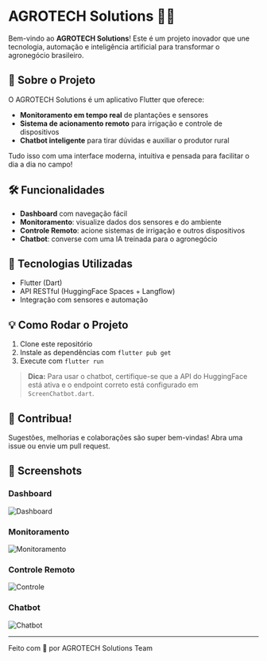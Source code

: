 # AGROTECH Solutions 🌱🤖

Bem-vindo ao **AGROTECH Solutions**! Este é um projeto inovador que une tecnologia, automação e inteligência artificial para transformar o agronegócio brasileiro.

## 🚀 Sobre o Projeto
O AGROTECH Solutions é um aplicativo Flutter que oferece:
- **Monitoramento em tempo real** de plantações e sensores
- **Sistema de acionamento remoto** para irrigação e controle de dispositivos
- **Chatbot inteligente** para tirar dúvidas e auxiliar o produtor rural

Tudo isso com uma interface moderna, intuitiva e pensada para facilitar o dia a dia no campo!

## 🛠️ Funcionalidades
- **Dashboard** com navegação fácil
- **Monitoramento**: visualize dados dos sensores e do ambiente
- **Controle Remoto**: acione sistemas de irrigação e outros dispositivos
- **Chatbot**: converse com uma IA treinada para o agronegócio

## 📱 Tecnologias Utilizadas
- Flutter (Dart)
- API RESTful (HuggingFace Spaces + Langflow)
- Integração com sensores e automação

## 💡 Como Rodar o Projeto
1. Clone este repositório
2. Instale as dependências com `flutter pub get`
3. Execute com `flutter run`

> **Dica:** Para usar o chatbot, certifique-se que a API do HuggingFace está ativa e o endpoint correto está configurado em `ScreenChatbot.dart`.

## 🤝 Contribua!
Sugestões, melhorias e colaborações são super bem-vindas! Abra uma issue ou envie um pull request.

## 📸 Screenshots

### Dashboard
![Dashboard](images/screen_dashboard.png)

### Monitoramento
![Monitoramento](images/screen_monitoramento.png)

### Controle Remoto
![Controle](images/screen_acionamento.png)

### Chatbot
![Chatbot](images/screen_chatbot.png)

---

Feito com 💚 por AGROTECH Solutions Team

